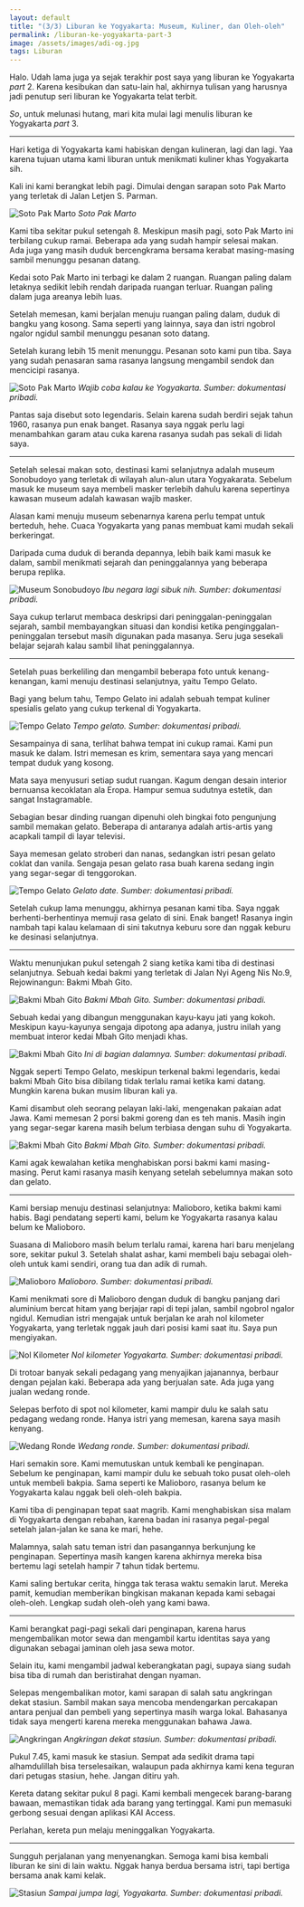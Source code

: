 ```yaml
---
layout: default
title: "(3/3) Liburan ke Yogyakarta: Museum, Kuliner, dan Oleh-oleh"
permalink: /liburan-ke-yogyakarta-part-3
image: /assets/images/adi-og.jpg
tags: Liburan
---
```


Halo. Udah lama juga ya sejak terakhir post saya yang liburan ke Yogyakarta *part* 2. Karena kesibukan dan satu-lain hal, akhirnya tulisan yang harusnya jadi penutup seri liburan ke Yogyakarta telat terbit.

*So*, untuk melunasi hutang, mari kita mulai lagi menulis liburan ke Yogyakarta *part* 3.

***

Hari ketiga di Yogyakarta kami habiskan dengan kulineran, lagi dan lagi. Yaa karena tujuan utama kami liburan untuk menikmati kuliner khas Yogyakarta sih.

Kali ini kami berangkat lebih pagi. Dimulai dengan sarapan soto Pak Marto yang terletak di Jalan Letjen S. Parman.

![Soto Pak Marto](/assets/images/2023/05/soto-pak-marto.jpeg)
*Soto Pak Marto*

Kami tiba sekitar pukul setengah 8. Meskipun masih pagi, soto Pak Marto ini terbilang cukup ramai. Beberapa ada yang sudah hampir selesai makan. Ada juga yang masih duduk bercengkrama bersama kerabat masing-masing sambil menunggu pesanan datang.

Kedai soto Pak Marto ini terbagi ke dalam 2 ruangan. Ruangan paling dalam letaknya sedikit lebih rendah daripada ruangan terluar. Ruangan paling dalam juga areanya lebih luas.

Setelah memesan, kami berjalan menuju ruangan paling dalam, duduk di bangku yang kosong. Sama seperti yang lainnya, saya dan istri ngobrol ngalor ngidul sambil menunggu pesanan soto datang.

Setelah kurang lebih 15 menit menunggu. Pesanan soto kami pun tiba. Saya yang sudah penasaran sama rasanya langsung mengambil sendok dan mencicipi rasanya.

![Soto Pak Marto](/assets/images/2023/05/soto-pak-marto-2.jpeg)
*Wajib coba kalau ke Yogyakarta. Sumber: dokumentasi pribadi.*

Pantas saja disebut soto legendaris. Selain karena sudah berdiri sejak tahun 1960, rasanya pun enak banget. Rasanya saya nggak perlu lagi menambahkan garam atau cuka karena rasanya sudah pas sekali di lidah saya.

***

Setelah selesai makan soto, destinasi kami selanjutnya adalah museum Sonobudoyo yang terletak di wilayah alun-alun utara Yogyakarata. Sebelum masuk ke museum saya membeli masker terlebih dahulu karena sepertinya kawasan museum adalah kawasan wajib masker.

Alasan kami menuju museum sebenarnya karena perlu tempat untuk berteduh, hehe. Cuaca Yogyakarta yang panas membuat kami mudah sekali berkeringat.

Daripada cuma duduk di beranda depannya, lebih baik kami masuk ke dalam, sambil menikmati sejarah dan peninggalannya yang beberapa berupa replika.

![Museum Sonobudoyo](/assets/images/2023/05/museum-sonobudoyo.jpeg)
*Ibu negara lagi sibuk nih. Sumber: dokumentasi pribadi.*

Saya cukup terlarut membaca deskripsi dari peninggalan-peninggalan sejarah, sambil membayangkan situasi dan kondisi ketika penginggalan-peninggalan tersebut masih digunakan pada masanya. Seru juga sesekali belajar sejarah kalau sambil lihat peninggalannya.

***

Setelah puas berkeliling dan mengambil beberapa foto untuk kenang-kenangan, kami menuju destinasi selanjutnya, yaitu Tempo Gelato.

Bagi yang belum tahu, Tempo Gelato ini adalah sebuah tempat kuliner spesialis gelato yang cukup terkenal di Yogyakarta.

![Tempo Gelato](/assets/images/2023/05/tempo-gelato.jpeg)
*Tempo gelato. Sumber: dokumentasi pribadi.*

Sesampainya di sana, terlihat bahwa tempat ini cukup ramai. Kami pun masuk ke dalam. Istri memesan es krim, sementara saya yang mencari tempat duduk yang kosong.

Mata saya menyusuri setiap sudut ruangan. Kagum dengan desain interior bernuansa kecoklatan ala Eropa. Hampur semua sudutnya estetik, dan sangat Instagramable.

Sebagian besar dinding ruangan dipenuhi oleh bingkai foto pengunjung sambil memakan gelato. Beberapa di antaranya adalah artis-artis yang acapkali tampil di layar televisi.

Saya memesan gelato stroberi dan nanas, sedangkan istri pesan gelato coklat dan vanila. Sengaja pesan gelato rasa buah karena sedang ingin yang segar-segar di tenggorokan.

![Tempo Gelato](/assets/images/2023/05/gelato-date.jpeg)
*Gelato date. Sumber: dokumentasi pribadi.*

Setelah cukup lama menunggu, akhirnya pesanan kami tiba. Saya nggak berhenti-berhentinya memuji rasa gelato di sini. Enak banget! Rasanya ingin nambah tapi kalau kelamaan di sini takutnya keburu sore dan nggak keburu ke desinasi selanjutnya.

***

Waktu menunjukan pukul setengah 2 siang ketika kami tiba di destinasi selanjutnya. Sebuah kedai bakmi yang terletak di Jalan Nyi Ageng Nis No.9, Rejowinangun: Bakmi Mbah Gito.

![Bakmi Mbah Gito](/assets/images/2023/05/bakmi-mbah-gito.jpeg)
*Bakmi Mbah Gito. Sumber: dokumentasi pribadi.*

Sebuah kedai yang dibangun menggunakan kayu-kayu jati yang kokoh. Meskipun kayu-kayunya sengaja dipotong apa adanya, justru inilah yang membuat interor kedai Mbah Gito menjadi khas.

![Bakmi Mbah Gito](/assets/images/2023/05/interior-bakmi-mbah-gito.jpeg)
*Ini di bagian dalamnya. Sumber: dokumentasi pribadi.*

Nggak seperti Tempo Gelato, meskipun terkenal bakmi legendaris, kedai bakmi Mbah Gito bisa dibilang tidak terlalu ramai ketika kami datang. Mungkin karena bukan musim liburan kali ya.

Kami disambut oleh seorang pelayan laki-laki, mengenakan pakaian adat Jawa. Kami memesan 2 porsi bakmi goreng dan es teh manis. Masih ingin yang segar-segar karena masih belum terbiasa dengan suhu di Yogyakarta.

![Bakmi Mbah Gito](/assets/images/2023/05/bakmi-mbah-gito-2.jpeg)
*Bakmi Mbah Gito. Sumber: dokumentasi pribadi.*

Kami agak kewalahan ketika menghabiskan porsi bakmi kami masing-masing. Perut kami rasanya masih kenyang setelah sebelumnya makan soto dan gelato.

***

Kami bersiap menuju destinasi selanjutnya: Malioboro, ketika bakmi kami habis. Bagi pendatang seperti kami, belum ke Yogyakarta rasanya kalau belum ke Malioboro.

Suasana di Malioboro masih belum terlalu ramai, karena hari baru menjelang sore, sekitar pukul 3. Setelah shalat ashar, kami membeli baju sebagai oleh-oleh untuk kami sendiri, orang tua dan adik di rumah.

![Malioboro](/assets/images/2023/05/malioboro.jpeg)
*Malioboro. Sumber: dokumentasi pribadi.*

Kami menikmati sore di Malioboro dengan duduk di bangku panjang dari aluminium bercat hitam yang berjajar rapi di tepi jalan, sambil ngobrol ngalor ngidul. Kemudian istri mengajak untuk berjalan ke arah nol kilometer Yogyakarta, yang terletak nggak jauh dari posisi kami saat itu. Saya pun mengiyakan.

![Nol Kilometer](/assets/images/2023/05/nol-km-yogya.jpeg)
*Nol kilometer Yogyakarta. Sumber: dokumentasi pribadi.*

Di trotoar banyak sekali pedagang yang menyajikan jajanannya, berbaur dengan pejalan kaki. Beberapa ada yang berjualan sate. Ada juga yang jualan wedang ronde.

Selepas berfoto di spot nol kilometer, kami mampir dulu ke salah satu pedagang wedang ronde. Hanya istri yang memesan, karena saya masih kenyang.

![Wedang Ronde](/assets/images/2023/05/wedang-ronde.jpeg)
*Wedang ronde. Sumber: dokumentasi pribadi.*

Hari semakin sore. Kami memutuskan untuk kembali ke penginapan. Sebelum ke penginapan, kami mampir dulu ke sebuah toko pusat oleh-oleh untuk membeli bakpia. Sama seperti ke Malioboro, rasanya belum ke Yogyakarta kalau nggak beli oleh-oleh bakpia.

Kami tiba di penginapan tepat saat magrib. Kami menghabiskan sisa malam di Yogyakarta dengan rebahan, karena badan ini rasanya pegal-pegal setelah jalan-jalan ke sana ke mari, hehe.

Malamnya, salah satu teman istri dan pasangannya berkunjung ke penginapan. Sepertinya masih kangen karena akhirnya mereka bisa bertemu lagi setelah hampir 7 tahun tidak bertemu.

Kami saling bertukar cerita, hingga tak terasa waktu semakin larut. Mereka pamit, kemudian memberikan bingkisan makanan kepada kami sebagai oleh-oleh. Lengkap sudah oleh-oleh yang kami bawa.

---

Kami berangkat pagi-pagi sekali dari penginapan, karena harus mengembalikan motor sewa dan mengambil kartu identitas saya yang digunakan sebagai jaminan oleh jasa sewa motor.

Selain itu, kami mengambil jadwal keberangkatan pagi, supaya siang sudah bisa tiba di rumah dan beristirahat dengan nyaman.

Selepas mengembalikan motor, kami sarapan di salah satu angkringan dekat stasiun. Sambil makan saya mencoba mendengarkan percakapan antara penjual dan pembeli yang sepertinya masih warga lokal. Bahasanya tidak saya mengerti karena mereka menggunakan bahawa Jawa.

![Angkringan](/assets/images/2023/05/angkringan-dekat-stasiun.jpeg)
*Angkringan dekat stasiun. Sumber: dokumentasi pribadi.*

Pukul 7.45, kami masuk ke stasiun. Sempat ada sedikit drama tapi alhamdulillah bisa terselesaikan, walaupun pada akhirnya kami kena teguran dari petugas stasiun, hehe. Jangan ditiru yah.

Kereta datang sekitar pukul 8 pagi. Kami kembali mengecek barang-barang bawaan, memastikan tidak ada barang yang tertinggal. Kami pun memasuki gerbong sesuai dengan aplikasi KAI Access.

Perlahan, kereta pun melaju meninggalkan Yogyakarta.

***

Sungguh perjalanan yang menyenangkan. Semoga kami bisa kembali liburan ke sini di lain waktu. Nggak hanya berdua bersama istri, tapi bertiga bersama anak kami kelak.

![Stasiun](/assets/images/2023/05/stasiun-yogyakarta.jpeg)
*Sampai jumpa lagi, Yogyakarta. Sumber: dokumentasi pribadi.*
